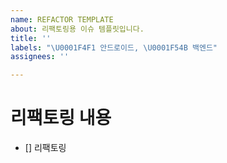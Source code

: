 ```yaml
---
name: REFACTOR TEMPLATE
about: 리팩토링용 이슈 템플릿입니다.
title: ''
labels: "\U0001F4F1 안드로이드, \U0001F54B 백엔드"
assignees: ''

---
```


# 리팩토링 내용
- [] 리팩토링
